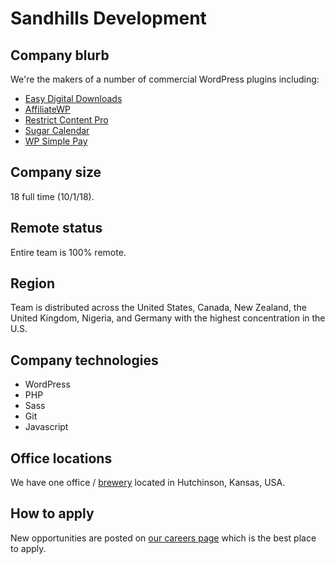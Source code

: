 # Sandhills Development

## Company blurb

We're the makers of a number of commercial WordPress plugins including:

- [Easy Digital Downloads](https://easydigitaldownloads.com)
- [AffiliateWP](https://affiliatewp.com)
- [Restrict Content Pro](https://restrictcontentpro.com)
- [Sugar Calendar](https://sugarcalendar.com)
- [WP Simple Pay](https://wpsimplepay.com)


## Company size

18 full time (10/1/18).

## Remote status

Entire team is 100% remote.

## Region

Team is distributed across the United States, Canada, New Zealand, the United Kingdom, Nigeria, and Germany with the highest concentration in the U.S.

## Company technologies

* WordPress
* PHP
* Sass
* Git
* Javascript

## Office locations

We have one office / [brewery](https://sandhillsbrewing.com/) located in Hutchinson, Kansas, USA.

## How to apply

New opportunities are posted on [our careers page](http://sandhillsdev.com/careers/) which is the best place to apply.
